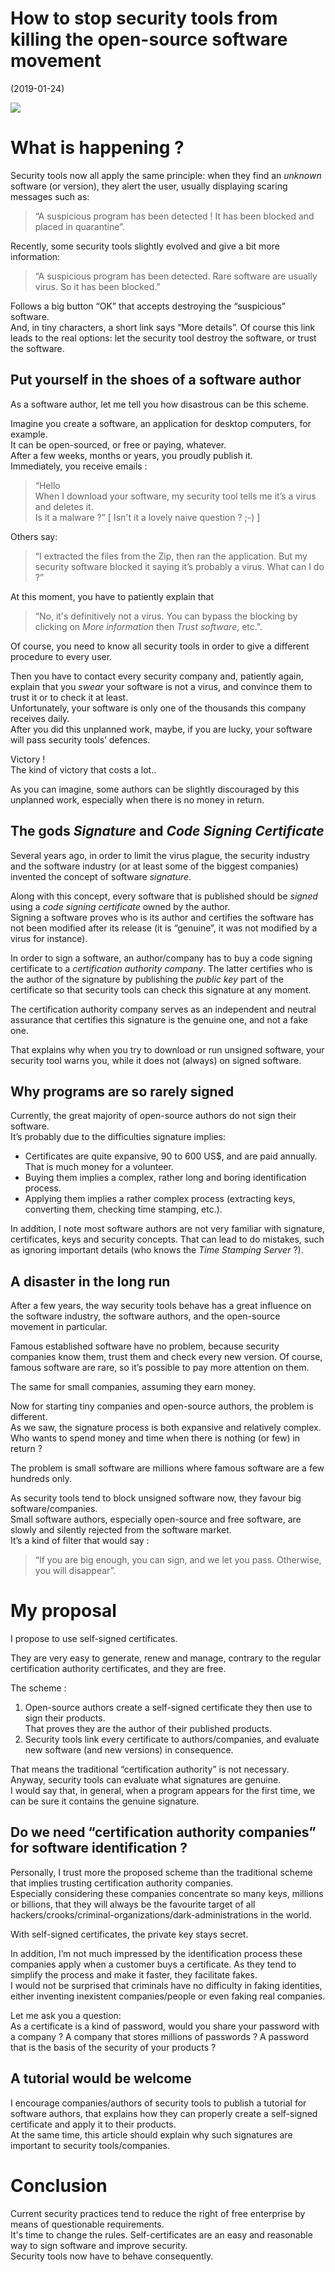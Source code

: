 ﻿# How to stop security tools from killing the open-source software movement
(2019-01-24)

![](How%20to%20stop%20security%20tools%20from%20-%20AVs.png)

# What is happening ?
Security tools now all apply the same principle: when they find an _unknown_ software (or version), they alert the user, usually displaying scaring messages such as:
> “A suspicious program has been detected ! It has been blocked and placed in quarantine”.

Recently, some security tools slightly evolved and give a bit more information:

> “A suspicious program has been detected. Rare software are usually virus. So it has been blocked.”

Follows a big button “OK” that accepts destroying the “suspicious” software.  
And, in tiny characters, a short link says “More details”. Of course this link leads to the real options: let the security tool destroy the software, or trust the software.
## Put yourself in the shoes of a software author
As a software author, let me tell you how disastrous can be this scheme.

Imagine you create a software, an application for desktop computers, for example.  
It can be open-sourced, or free or paying, whatever.  
After a few weeks, months or years, you proudly publish it.  
Immediately, you receive emails :  
> “Hello  
When I download your software, my security tool tells me it’s a virus and deletes it.  
Is it a malware ?”         [ Isn't it a lovely naive question ?   ;-)   ]

Others say:
> “I extracted the files from the Zip, then ran the application.
But my security software blocked it saying it’s probably a virus.
What can I do ?”

At this moment, you have to patiently explain that
> “No, it's definitively not a virus. You can bypass the blocking by clicking on _More information_ then _Trust software_, etc.”.

Of course, you need to know all security tools in order to give a different procedure to every user.

Then you have to contact every security company and, patiently again, explain that you _swear_ your software is not a virus, and convince them to trust it or to check it at least.  
Unfortunately, your software is only one of the thousands this company receives daily.  
After you did this unplanned work, maybe, if you are lucky, your software will pass security tools’ defences.

Victory !  
The kind of victory that costs a lot..

As you can imagine, some authors can be slightly discouraged by this unplanned work, especially when there is no money in return.
## The gods _Signature_ and _Code Signing Certificate_
Several years ago, in order to limit the virus plague, the security industry and the software industry (or at least some of the biggest companies) invented the concept of software _signature_.

Along with this concept, every software that is published should be _signed_ using a _code signing certificate_ owned by the author.  
Signing a software proves who is its author and certifies the software has not been modified after its release (it is “genuine”, it was not modified by a virus for instance).

In  order to sign a software, an author/company has to buy a code signing certificate to a _certification authority company_. The latter certifies who is the author of the signature by publishing the _public key_ part of the certificate so that security tools can check this signature at any moment.

The certification authority company serves as an independent and neutral assurance that certifies this signature is the genuine one, and not a fake one.

That explains why when you try to download or run unsigned software, your security tool warns you, while it does not (always) on signed software.

## Why programs are so rarely signed
Currently, the great majority of open-source authors do not sign their software.  
It’s probably due to the difficulties signature implies:  
- Certificates are quite expansive, 90 to 600 US$, and are paid annually.  
That is much money for a volunteer.
- Buying them implies a complex, rather long and boring identification process.
- Applying them implies a rather complex process (extracting keys, converting them, checking time stamping, etc.).

In addition, I note most software authors are not very familiar with signature, certificates, keys and security concepts. That can lead to do mistakes, such as ignoring important details (who knows the _Time Stamping Server_ ?).
## A disaster in the long run
After a few years, the way security tools behave has a great influence on the software industry, the software authors, and the open-source movement in particular.

Famous established software have no problem, because security companies know them, trust them and check every new version. Of course, famous software are rare, so it’s possible to pay more attention on them.

The same for small companies, assuming they earn money.

Now for starting tiny companies and open-source authors, the problem is different.  
As we saw, the signature process is both expansive and relatively complex. Who wants to spend money and time when there is nothing (or few) in return ?

The problem is small software are millions where famous software are a few hundreds only.

As security tools tend to block unsigned software now, they favour big software/companies.  
Small software authors, especially open-source and free software, are slowly and silently rejected from the software market.  
It’s a kind of filter that would say :
>“If you are big enough, you can sign, and we let you pass. Otherwise, you will disappear”.
# My proposal
I propose to use self-signed certificates.

They are very easy to generate, renew and manage, contrary to the regular certification authority certificates, and they are free.

The scheme :
1. Open-source authors create a self-signed certificate they then use to sign their products.  
That proves they are the author of their published products.
2. Security tools link every certificate to authors/companies, and evaluate new software (and new versions) in consequence.

That means the traditional “certification authority” is not necessary. Anyway, security tools can evaluate what signatures are genuine.  
I would say that, in general, when a program appears for the first time, we can be sure it contains the genuine signature.
## Do we need “certification authority companies” for software identification ?
Personally, I trust more the proposed scheme than the traditional scheme that implies trusting certification authority companies.  
Especially considering these companies concentrate so many keys, millions or billions, that they will always be the favourite target of all hackers/crooks/criminal-organizations/dark-administrations in the world.

With self-signed certificates, the private key stays secret.

In addition, I’m not much impressed by the identification process these companies apply when a customer buys a certificate. As they tend to simplify the process and make it faster, they facilitate fakes.  
I would not be surprised that criminals have no difficulty in faking identities, either inventing inexistent companies/people or even faking real companies.

Let me ask you a question:  
As a certificate is a kind of password, would you share your password with a company ? A company that stores millions of passwords ? A password that is the basis of the security of your products ?
## A tutorial would be welcome
I encourage companies/authors of security tools to publish a tutorial for software authors, that explains how they can properly create a self-signed certificate and apply it to their products.  
At the same time, this article should explain why such signatures are important to security tools/companies.
# Conclusion
Current security practices tend to reduce the right of free enterprise by means of questionable requirements.  
It's time to change the rules. Self-certificates are an easy and reasonable way to sign software and improve security.  
Security tools now have to behave consequently.